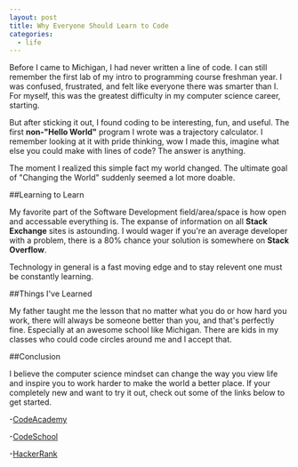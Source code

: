```yaml
---
layout: post
title: Why Everyone Should Learn to Code
categories:
  - life
---
```


Before I came to Michigan, I had never written a line of code. I can still remember the first lab of my intro to programming course freshman year. I was confused, frustrated, and felt like everyone there was smarter than I. For myself, this was the greatest difficulty in my computer science career, starting.

But after sticking it out, I found coding to be interesting, fun, and useful. The first **non-"Hello World"** program I wrote was a trajectory calculator. I remember looking at it with pride thinking, wow I made this, imagine what else you could make with lines of code? The answer is anything.

The moment I realized this simple fact my world changed. The ultimate goal of "Changing the World" suddenly seemed a lot more doable. 

##Learning to Learn

My favorite part of the Software Development field/area/space is how open and accessable everything is. The expanse of information on all **Stack Exchange** sites is astounding. I would wager if you're an average developer with a problem, there is a 80% chance your solution is somewhere on **Stack Overflow**. 

Technology in general is a fast moving edge and to stay relevent one must be constantly learning. 

##Things I've Learned

My father taught me the lesson that no matter what you do or how hard you work, there will always be someone better than you, and that's perfectly fine. Especially at an awesome school like Michigan. There are kids in my classes who could code circles around me and I accept that. 

##Conclusion

I believe the computer science mindset can change the way you view life and inspire you to work harder to make the world a better place. If your completely new and want to try it out, check out some of the links below to get started.

  -[CodeAcademy](http://codecademy.com)

  -[CodeSchool](https://codeschool.com)

  -[HackerRank](https://hackerrank.com)




